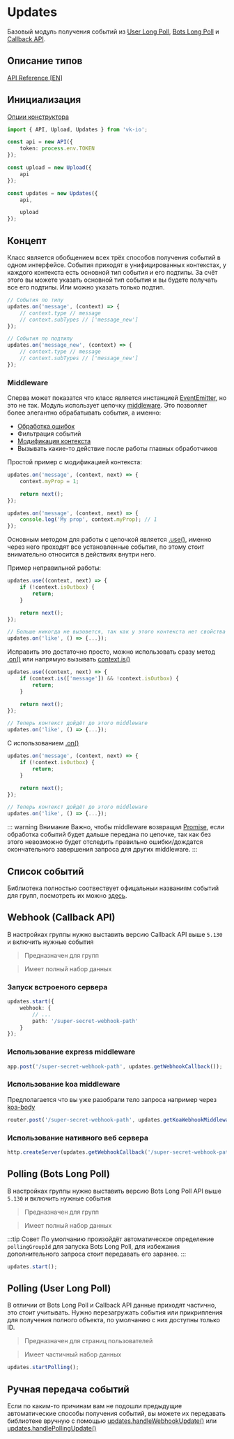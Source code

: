 # Updates

Базовый модуль получения событий из [User Long Poll](https://vk.com/dev/using_longpoll), [Bots Long Poll](https://vk.com/dev/bots_longpoll) и [Callback API](https://vk.com/dev/callback_api).

## Описание типов
[API Reference [EN]](https://negezor.github.io/vk-io/references/vk-io/classes/updates.html)

## Инициализация
[Опции конструктора](https://negezor.github.io/vk-io/references/vk-io/interfaces/iupdatesoptions.html)

```ts
import { API, Upload, Updates } from 'vk-io';

const api = new API({
	token: process.env.TOKEN
});

const upload = new Upload({
	api
});

const updates = new Updates({
	api,

	upload
});
```

## Концепт

Класс является обобщением всех трёх способов получения событий в одном интерфейсе. События приходят в унифицированных контекстах, у каждого контекста есть основной тип события и его подтипы. За счёт этого вы можете указать основной тип события и вы будете получать все его подтипы. Или можно указать только подтип.

```ts
// События по типу
updates.on('message', (context) => {
	// context.type // message
	// context.subTypes // ['message_new']
});

// События по подтипу
updates.on('message_new', (context) => {
	// context.type // message
	// context.subTypes // ['message_new']
});
```

### Middleware

Сперва может показатся что класс является инстанцией [EventEmitter](https://nodejs.org/api/events.html#events_class_eventemitter), но это не так. Модуль использует цепочку [middleware](https://en.wikipedia.org/wiki/Middleware). Это позволяет более элегантно обрабатывать события, а именно:

- [Обработка ошибок](https://github.com/negezor/vk-io/blob/master/docs/examples/advanced/middleware-error-fallback.js)
- Фильтрация событий
- [Модификация контекста](https://github.com/negezor/vk-io/blob/master/docs/examples/advanced/context-modification.js)
- Вызывать какие-то действие после работы главных обработчиков

Простой пример с модификацией контекста:
```ts
updates.on('message', (context, next) => {
	context.myProp = 1;

	return next();
});

updates.on('message', (context, next) => {
	console.log('My prop', context.myProp); // 1
});
```

Основным методом для работы с цепочкой является [.use()](https://negezor.github.io/vk-io/references/vk-io/classes/updates.html#use), именно через него проходят все установленные события, по этому стоит внимательно относится в действиях внутри него.

Пример неправильной работы:

```ts
updates.use((context, next) => {
	if (!context.isOutbox) {
		return;
	}

	return next();
});

// Больше никогда не вызовется, так как у этого контекста нет свойства `isOutbox`
updates.on('like', () => {...});
```

Исправить это достаточно просто, можно использовать сразу метод [.on()](https://negezor.github.io/vk-io/references/vk-io/classes/updates.html#on) или напрямую вызывать [context.is()](https://negezor.github.io/vk-io/references/vk-io/classes/context.html#is)

```ts
updates.use((context, next) => {
	if (context.is(['message']) && !context.isOutbox) {
		return;
	}

	return next();
});

// Теперь контекст дойдёт до этого middleware
updates.on('like', () => {...});
```

С использованием [.on()](https://negezor.github.io/vk-io/references/vk-io/classes/updates.html#on)

```ts
updates.on('message', (context, next) => {
	if (!context.isOutbox) {
		return;
	}

	return next();
});

// Теперь контекст дойдёт до этого middleware
updates.on('like', () => {...});
```

::: warning Внимание
Важно, чтобы middleware возвращал [Promise](https://developer.mozilla.org/ru/docs/Web/JavaScript/Reference/Global_Objects/Promise), если обработка событий будет дальше передана по цепочке, так как без этого невозможно будет отследить правильно ошибки/дождатся окончательного завершения запроса для других middleware.
:::

## Список событий

Библиотека полностью соотвествует офицальныи названиям событий для групп, посмотреть их можно [здесь](https://vk.com/dev/groups_events).

## Webhook (Callback API)

В настройках группы нужно выставить версию Callback API выше `5.130` и включить нужные события

> Предназначен для групп

> Имеет полный набор данных

### Запуск встроеного сервера

```ts
updates.start({
	webhook: {
		// ...
		path: '/super-secret-webhook-path'
	}
});
```

### Использование express middleware

```ts
app.post('/super-secret-webhook-path', updates.getWebhookCallback());
```

### Использование koa middleware
Предполагается что вы уже разобрали тело запроса например через [koa-body](https://github.com/dlau/koa-body)

```ts
router.post('/super-secret-webhook-path', updates.getKoaWebhookMiddleware())
```

### Использование нативного веб сервера

```ts
http.createServer(updates.getWebhookCallback('/super-secret-webhook-path'));
```

## Polling (Bots Long Poll)

В настройках группы нужно выставить версию Bots Long Poll API выше `5.130` и включить нужные события

> Предназначен для групп

> Имеет полный набор данных

:::tip Совет
По умолчанию произойдёт автоматическое определение `pollingGroupId` для запуска Bots Long Poll, для избежания дополнительного запроса стоит передавать его заранее.
:::

```ts
updates.start();
```

## Polling (User Long Poll)

В отличии от Bots Long Poll и Callback API данные приходят частично, это стоит учитывать. Нужно перезагружать события или прикрипления для получения полного объекта, по умолчанию с них доступны только ID.

> Предназначен для страниц пользователей

> Имеет частичный набор данных

```ts
updates.startPolling();
```

## Ручная передача событий 

Если по каким-то причинам вам не подошли предыдущие автоматические способы получения событий, вы можете их передавать библиотеке вручную с помощью [updates.handleWebhookUpdate()](https://negezor.github.io/vk-io/references/vk-io/classes/updates.html#handlewebhookupdate) или [updates.handlePollingUpdate()](https://negezor.github.io/vk-io/references/vk-io/classes/updates.html#handlepollingupdate)
